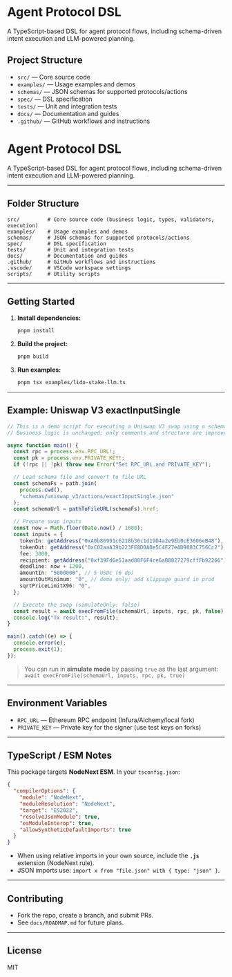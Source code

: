 # Agent Protocol DSL

A TypeScript-based DSL for agent protocol flows, including schema-driven intent execution and LLM-powered planning.

## Project Structure

- `src/` — Core source code
- `examples/` — Usage examples and demos
- `schemas/` — JSON schemas for supported protocols/actions
- `spec/` — DSL specification
- `tests/` — Unit and integration tests
- `docs/` — Documentation and guides
- `.github/` — GitHub workflows and instructions

# Agent Protocol DSL

A TypeScript-based DSL for agent protocol flows, including schema-driven intent execution and LLM-powered planning.

---

## Folder Structure

```text
src/         # Core source code (business logic, types, validators, execution)
examples/    # Usage examples and demos
schemas/     # JSON schemas for supported protocols/actions
spec/        # DSL specification
tests/       # Unit and integration tests
docs/        # Documentation and guides
.github/     # GitHub workflows and instructions
.vscode/     # VSCode workspace settings
scripts/     # Utility scripts
```

---

## Getting Started

1. **Install dependencies:**
   ```sh
   pnpm install
   ```
2. **Build the project:**
   ```sh
   pnpm build
   ```
3. **Run examples:**
   ```sh
   pnpm tsx examples/lido-stake-llm.ts
   ```

---

## Example: Uniswap V3 exactInputSingle

```ts
// This is a demo script for executing a Uniswap V3 swap using a schema and inputs.
// Business logic is unchanged; only comments and structure are improved.

async function main() {
  const rpc = process.env.RPC_URL!;
  const pk = process.env.PRIVATE_KEY!;
  if (!rpc || !pk) throw new Error("Set RPC_URL and PRIVATE_KEY");

  // Load schema file and convert to file URL
  const schemaFs = path.join(
    process.cwd(),
    "schemas/uniswap_v3/actions/exactInputSingle.json"
  );
  const schemaUrl = pathToFileURL(schemaFs).href;

  // Prepare swap inputs
  const now = Math.floor(Date.now() / 1000);
  const inputs = {
    tokenIn: getAddress("0xA0b86991c6218b36c1d19D4a2e9Eb0cE3606eB48"), // USDC
    tokenOut: getAddress("0xC02aaA39b223FE8D0A0e5C4F27eAD9083C756Cc2"), // WETH
    fee: 3000,
    recipient: getAddress("0xf39Fd6e51aad88F6F4ce6aB8827279cffFb92266"),
    deadline: now + 1200,
    amountIn: "5000000", // 5 USDC (6 dp)
    amountOutMinimum: "0", // demo only; add slippage guard in prod
    sqrtPriceLimitX96: "0",
  };

  // Execute the swap (simulateOnly: false)
  const result = await execFromFile(schemaUrl, inputs, rpc, pk, false);
  console.log("Tx result:", result);
}

main().catch((e) => {
  console.error(e);
  process.exit(1);
});
```

> You can run in **simulate mode** by passing `true` as the last argument:
> `await execFromFile(schemaUrl, inputs, rpc, pk, true)`

---

## Environment Variables

- `RPC_URL` — Ethereum RPC endpoint (Infura/Alchemy/local fork)
- `PRIVATE_KEY` — Private key for the signer (use test keys on forks)

---

## TypeScript / ESM Notes

This package targets **NodeNext ESM**. In your `tsconfig.json`:

```json
{
  "compilerOptions": {
    "module": "NodeNext",
    "moduleResolution": "NodeNext",
    "target": "ES2022",
    "resolveJsonModule": true,
    "esModuleInterop": true,
    "allowSyntheticDefaultImports": true
  }
}
```

- When using relative imports in your own source, include the **`.js`** extension (NodeNext rule).
- JSON imports use: `import x from "file.json" with { type: "json" }`.

---

## Contributing

- Fork the repo, create a branch, and submit PRs.
- See `docs/ROADMAP.md` for future plans.

---

## License

MIT
